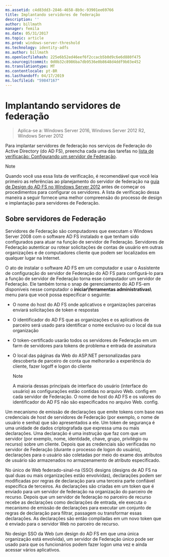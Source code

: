 ```yaml
---
ms.assetid: c4d83dd3-2846-4658-8b9c-93901ee69766
title: Implantando servidores de federação
description: ''
author: billmath
manager: femila
ms.date: 05/31/2017
ms.topic: article
ms.prod: windows-server-threshold
ms.technology: identity-adfs
ms.author: billmath
ms.openlocfilehash: 225e6b52ed46eef6f2ccacb5b0d9c6e6d880f475
ms.sourcegitcommit: 0d0b32c8986ba7db9536e0b8648d4ddf9b03e452
ms.translationtype: MT
ms.contentlocale: pt-BR
ms.lasthandoff: 04/17/2019
ms.locfileid: "59847167"
---
```

# <a name="deploying-federation-servers"></a>Implantando servidores de federação

>Aplica-se a: Windows Server 2016, Windows Server 2012 R2, Windows Server 2012

Para implantar servidores de federação nos serviços de Federação do Active Directory \(do AD FS\), preencha cada uma das tarefas no [lista de verificação: Configurando um servidor de Federação](Checklist--Setting-Up-a-Federation-Server.md).  
  
> [!NOTE]  
> Quando você usa essa lista de verificação, é recomendável que você leia primeiro as referências ao planejamento do servidor de federação na [guia de Design do AD FS no Windows Server 2012](https://technet.microsoft.com/library/dd807036.aspx) antes de começar os procedimentos para configurar os servidores. A lista de verificação dessa maneira a seguir fornece uma melhor compreensão do processo de design e implantação para servidores de Federação.  
  
## <a name="about-federation-servers"></a>Sobre servidores de Federação  
Servidores de Federação são computadores que executam o Windows Server 2008 com o software AD FS instalado e que tenham sido configurados para atuar na função de servidor de Federação. Servidores de Federação autenticar ou rotear solicitações de contas de usuário em outras organizações e de computadores cliente que podem ser localizados em qualquer lugar na Internet.  
  
O ato de instalar o software AD FS em um computador e usar o Assistente de configuração do servidor de Federação do AD FS para configurá-lo para a função de servidor de Federação torna esse computador um servidor de Federação. Ele também torna o snap de gerenciamento do AD FS\-em disponíveis nesse computador o **iniciar\\ferramentas administrativas\\**  menu para que você possa especificar o seguinte:  
  
-   O nome do host do AD FS onde aplicativos e organizações parceiras enviará solicitações de token e respostas  
  
-   O identificador do AD FS que as organizações e os aplicativos de parceiro será usado para identificar o nome exclusivo ou o local da sua organização  
  
-   O token\-certificado usarão todos os servidores de Federação em um farm de servidores para tokens de problema e entrada de assinatura  
  
-   O local das páginas da Web do ASP.NET personalizadas para descoberta de parceiro de conta que melhorarão a experiência do cliente, fazer logoff e logon do cliente  
  
    > [!NOTE]  
    > A maioria dessas principais de interface do usuário \(interface do usuário\) as configurações estão contidas no arquivo Web. config em cada servidor de Federação. O nome de host do AD FS e os valores do identificador do AD FS não são especificados no arquivo Web. config.  
  
Um mecanismo de emissão de declarações que emite tokens com base nas credenciais de host de servidores de Federação \(por exemplo, o nome de usuário e senha\) que são apresentados a ele. Um token de segurança é uma unidade de dados criptografada que expressa uma ou mais declarações. Uma declaração é uma instrução que faz com que um servidor \(por exemplo, nome, identidade, chave, grupo, privilégio ou recurso\) sobre um cliente. Depois que as credenciais são verificadas no servidor de Federação \(durante o processo de logon do usuário\), declarações para o usuário são coletadas por meio do exame dos atributos de usuário são armazenados no armazenamento de atributo especificado.  
  
No único de Web federado\-sinal\-na \(SSO\) designs \(designs de AD FS na qual duas ou mais organizações estão envolvidas\), declarações podem ser modificadas por regras de declaração para uma terceira parte confiável específica de terceiros. As declarações são criadas em um token que é enviado para um servidor de federação na organização do parceiro de recurso. Depois que um servidor de federação no parceiro de recurso recebe as declarações como declarações de entrada, ele executa o mecanismo de emissão de declarações para executar um conjunto de regras de declaração para filtrar, passagem ou transformar essas declarações. As declarações são então compiladas em um novo token que é enviado para o servidor Web no parceiro de recurso.  
  
No design SSO da Web \(um design do AD FS em que uma única organização está envolvida\), um servidor de Federação único pode ser usado para que os funcionários podem fazer logon uma vez e ainda acessar vários aplicativos.  
  
